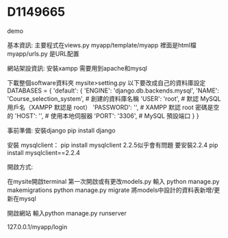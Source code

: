 # D1149665
demo

基本資訊:
主要程式在views.py
myapp/template/myapp 裡面是html檔
myapp/urls.py 是URL配置

網站架設資訊:
安裝xampp
需要用到apache和mysql

下載整個software資料夾
mysite>setting.py
以下要改成自己的資料庫設定
DATABASES = {
    'default': {
        'ENGINE': 'django.db.backends.mysql',
        'NAME': 'Course_selection_system',     # 創建的資料庫名稱
        'USER': 'root',           # 默認 MySQL 用戶名（XAMPP 默認是 root）
        'PASSWORD': '',           # XAMPP 默認 root 密碼是空的
        'HOST': '',      # 使用本地伺服器
        'PORT': '3306',           # MySQL 預設端口
    }
}

事前準備:
安裝django
pip install django

安裝 mysqlclient：
pip install mysqlclient
2.2.5似乎會有問題
要安裝2.2.4
pip install mysqlclient==2.2.4

開啟方式:

在mysite開啟terminal
第一次開啟或有更改models.py
輸入
python manage.py makemigrations
python manage.py migrate
將models中設計的資料表新增/更新在mysql

開啟網站
輸入python manage.py runserver

127.0.0.1/myapp/login

